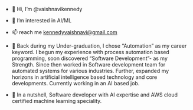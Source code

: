 - 👋 Hi, I’m @vaishnavikennedy

- 👀 I’m interested in AI/ML

- 📫 reach me kennedyvaishnavi@gmail.com

- 🌱 Back during my Under-graduation, I chose “Automation” as my career keyword. I begun my experience with process
     automation based programming, soon discovered “Software Development”- as my Strength. Since then worked in
     Software development team for automated systems for various industries. Further, expanded my horizons in artificial
     intelligence based technology and core developments. Currently working in an AI based job.

- 🌱 In a nutshell, Software developer with AI expertise and AWS cloud certified machine learning speciality.
